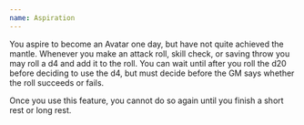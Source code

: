 ```yaml
---
name: Aspiration
---
```

You aspire to become an Avatar one day, but have not quite achieved the mantle. Whenever you make an attack roll,
skill check, or saving throw you may roll a d4 and add it to the roll. You can wait until after you roll the
d20 before deciding to use the d4, but must decide before the GM says whether the roll succeeds or fails.

Once you use this feature, you cannot do so again until you finish a short rest or long rest.

